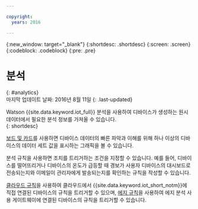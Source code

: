 ```yaml
---

copyright:
  years: 2016

---
```


{:new_window: target="\_blank"}
{:shortdesc: .shortdesc}
{:screen: .screen}
{:codeblock: .codeblock}
{:pre: .pre}


# 분석
{: #analytics}  
마지막 업데이트 날짜: 2016년 8월 11일
{: .last-updated}

Watson {{site.data.keyword.iot_full}} 분석을 사용하여 디바이스가 생성하는 원시 데이터에서 필요한 분석 정보를 가져올 수 있습니다.   
{: shortdesc}

[보드 및 카드](data_visualization.html)를 사용하면 디바이스 데이터의 빠른 파악과 이해를 위해 하나 이상의 디바이스의 데이터 세트 값을 표시하는 그래픽을 볼 수 있습니다. 

분석 규칙을 사용하면 조치를 트리거하는 조건을 지정할 수 있습니다. 예를 들어, 디바이스를 떨어뜨리거나 디바이스의 온도가 급등할 때 경보가 사용자 디바이스의 대시보드로 전송되는지와 이메일이 관리자에게 발송되는지를 확인하는 규칙을 작성할 수 있습니다. 

[클라우드 규칙](cloud_analytics.html)을 사용하여 클라우드에서 {{site.data.keyword.iot_short_notm}}에 직접 연결된 디바이스의 규칙을 트리거할 수 있으며, [에지 규칙](edge_analytics.html)을 사용하여 에지 분석 사용 게이트웨이에 연결된 디바이스의 규칙을 트리거할 수 있습니다. 
